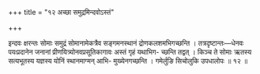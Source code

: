 +++
title = "१२ अच्छा समुद्रमिन्दवोऽस्तं"

+++

इन्दवः क्षरन्तः सोमाः समुद्रं सोमानामेकत्रैव सङ्गमनस्थानं द्रोणकलशमभिगच्छन्ति । तत्रदृष्टान्तः—धेनवः पयःप्रदानेन जनानां प्रीणयित्र्योनवप्रसूतिकागावः अस्तं गृहं यथाभिग- च्छन्ति तद्वत् । किञ्च ते सोमाः ऋतस्य सत्यभूतस्य यज्ञस्य योनिं स्थानमाग्मन् आभि- मुख्येनगच्छन्ति । गमेर्लुङि सिचोलुकि उपधालोपः ॥ १२ ॥